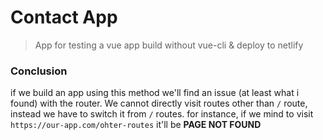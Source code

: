 # Contact App

> App for testing a vue app build without vue-cli & deploy to netlify

### Conclusion

if we build an app using this method we'll find an issue (at least what i found) with the router. We cannot directly visit routes other than `/` route, instead we have to switch it from `/` routes. for instance, if we mind to visit `https://our-app.com/ohter-routes` it'll be **PAGE NOT FOUND**